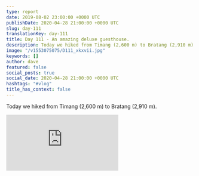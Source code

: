 ```yaml
---
type: report
date: 2019-08-02 23:00:00 +0000 UTC
publishDate: 2020-04-28 21:00:00 +0000 UTC
slug: day-111
translationKey: day-111
title: Day 111 - An amazing deluxe guesthouse.
description: Today we hiked from Timang (2,600 m) to Bratang (2,910 m).
image: "/v1553075075/D111_xkxvii.jpg"
keywords: []
author: dave
featured: false
social_posts: true
social_date: 2020-04-28 21:00:00 +0000 UTC
hashtags: "#vlog"
title_has_context: false
---
```


Today we hiked from Timang (2,600 m) to Bratang (2,910 m).

<iframe class="youtube" src="https://www.youtube.com/embed/4NsGzDPwmg4" frameborder="0" allow="accelerometer; autoplay; encrypted-media; gyroscope; picture-in-picture" allowfullscreen></iframe>

